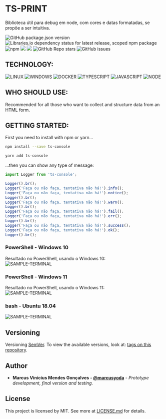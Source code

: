 # TS-PRINT  
Biblioteca útil para debug em node, com cores e datas formatadas, se propõe a ser intuitiva.  
  
![GitHub package.json version](https://img.shields.io/github/package-json/v/marcusyoda/ts-print)
![Libraries.io dependency status for latest release, scoped npm package](https://img.shields.io/librariesio/release/npm/af-scaffolder) ![npm](https://img.shields.io/npm/dy/ts-print) 
[![](https://img.shields.io/github/languages/code-size/badges/shields.svg)](https://github.com/marcusyoda/ts-print) 
[![](https://img.shields.io/github/last-commit/google/skia.svg)](https://github.com/marcusyoda/ts-print) 
![GitHub Repo stars](https://img.shields.io/github/stars/marcusyoda/ts-print)
![GitHub issues](https://img.shields.io/github/issues/marcusyoda/ts-print)
  
## TECHNOLOGY:  

![LINUX](https://img.shields.io/badge/Linux-FCC624?style=flat-square&logo=linux&logoColor=black)
![WINDOWS](https://img.shields.io/badge/Windows-navy?style=flat-square&logo=windows&logoColor=white)
![DOCKER](https://img.shields.io/badge/-Docker-2496ED?style=flat-square&logo=docker&logoColor=white)
![TYPESCRIPT](https://img.shields.io/badge/TypeScript-2d79c7?style=flat-square&logo=typescript&logoColor=white)
![JAVASCRIPT](https://img.shields.io/badge/-JavaScript-black?style=flat-square&logo=javascript&logoColor=yellow)
![NODE](https://img.shields.io/badge/-Nodejs-339933?style=flat-square&logo=Node.js&logoColor=white)


## WHO SHOULD USE:
Recommended for all those who want to collect and structure data from an HTML form.
  
## GETTING STARTED:
First you need to install with npm or yarn...  
```bash
npm install --save ts-console
```  

```bash
yarn add ts-console
```  
  
...then you can show any type of message:  
```js
import Logger from 'ts-console';

Logger().br();
Logger('Faça ou não faça, tentativa não há!').info();
Logger('Faça ou não faça, tentativa não há!').notice();
Logger().br();
Logger('Faça ou não faça, tentativa não há!').warn();
Logger().br();
Logger('Faça ou não faça, tentativa não há!').fail();
Logger('Faça ou não faça, tentativa não há!').err();
Logger().br();
Logger('Faça ou não faça, tentativa não há!').success();
Logger('Faça ou não faça, tentativa não há!').ok();
Logger().br();
```

### PowerShell - Windows 10
Resultado no PowerShell, usando o Windows 10:  
![SAMPLE-TERMINAL](https://raw.githubusercontent.com/marcusyoda/ts-print/main/screenshots/powershell-win11-terminal.png)  

### PowerShell - Windows 11
Resultado no PowerShell, usando o Windows 11:  
![SAMPLE-TERMINAL](https://raw.githubusercontent.com/marcusyoda/ts-print/main/screenshots/powershell-win11-terminal.png)  
  
### bash - Ubuntu 18.04
![SAMPLE-TERMINAL](https://raw.githubusercontent.com/marcusyoda/ts-print/main/screenshots/wsl_ubuntu_18-win11-terminal.png)  

## Versioning
Versioning [SemVer](http://semver.org/). To view the available versions, look at: [tags on this repository](https://github.com/Acelera/rc-console/tags). 

## Author  
* **Marcus Vinícius Mendes Gonçalves - [@marcusyoda](https://github.com/marcusyoda)** - *Prototype development, final version and testing.*

## License
This project is licensed by MIT. See more at [LICENSE.md](LICENSE.md) for details.  
